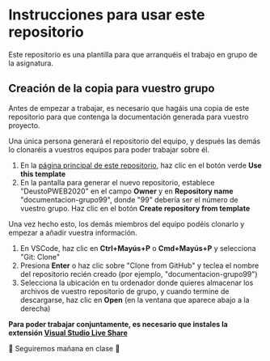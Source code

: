 # Instrucciones para usar este repositorio

Este repositorio es una plantilla para que arranquéis el trabajo en grupo de la asignatura. 

## Creación de la copia para vuestro grupo

Antes de empezar a trabajar, es necesario que hagáis una copia de este repositorio para que contenga la documentación generada para vuestro proyecto. 

Una única persona generará el repositorio del equipo, y después las demás lo clonaréis a vuestros equipos para poder trabajar sobre él.

1. En la [página principal de este repositorio](https://github.com/DeustoPWEB2020/documentacion-grupo0), haz clic en el botón verde **Use this template**
2. En la pantalla para generar el nuevo repositorio, establece "DeustoPWEB2020" en el campo **Owner** y en **Repository name** "documentacion-grupo99", donde "99" debería ser el número de vuestro grupo. Haz clic en el botón **Create repository from template**

Una vez hecho esto, los demás miembros del equipo podéis clonarlo y empezar a añadir vuestra información.

1. En VSCode, haz clic en **Ctrl+Mayús+P** o **Cmd+Mayús+P** y selecciona "Git: Clone"
2. Presiona **Enter** o haz clic sobre "Clone from GitHub" y teclea el nombre del repositorio recién creado (por ejemplo, "documentacion-grupo99")
3. Selecciona la ubicación en tu ordenador donde quieres almacenar los archivos de vuestro repositorio de grupo, y cuando termine de descargarse, haz clic en **Open** (en la ventana que aparece abajo a la derecha)

**Para poder trabajar conjuntamente, es necesario que instales la extensión [Visual Studio Live Share](https://visualstudio.microsoft.com/services/live-share/)**

🚧 Seguiremos mañana en clase 🚧